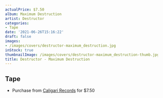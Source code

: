 ```yaml
---
actualPrice: $7.50
album: Maximum Destruction
artist: Destructor
categories:
- Tape
date: '2021-06-26T15:16:22'
draft: false
images:
- /images/covers/destructor-maximum_destruction.jpg
inStock: true
thumbnailImage: /images/covers/destructor-maximum_destruction-thumb.jpg
title: Destructor - Maximum Destruction
---
```


## Tape
* Purchase from [Caligari Records](https://caligarirecords.storenvy.com/products/31802458-destructor-maximum-destruction) for $7.50
